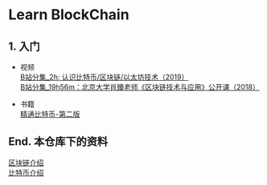 # Learn BlockChain


## 1. 入门

- 视频  
[B站分集_2h: 认识比特币/区块链/以太坊技术（2019）](https://www.bilibili.com/video/BV1gt411T7Tq)  
[B站分集_19h56m：北京大学肖臻老师《区块链技术与应用》公开课（2018）](https://www.bilibili.com/video/BV1Vt411X7JF)


- 书籍  
[精通比特币-第二版](https://book.douban.com/subject/30280401/)

## End. 本仓库下的资料

[区块链介绍](https://github.com/chaseSpace/learn_blockchain/blob/main/blockchain_intro.md)  
[比特币介绍](https://github.com/chaseSpace/learn_blockchain/blob/main/bitcoin_intro.md)